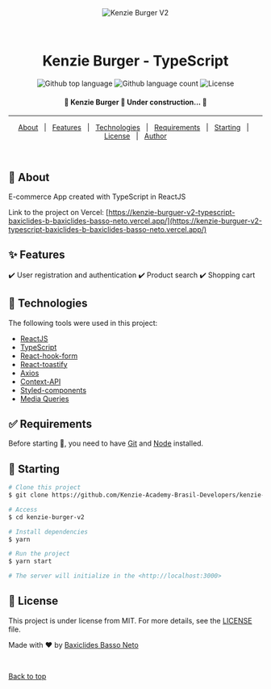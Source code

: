 <div align="center" id="top"> 
  <img src="./.github/app.gif" alt="Kenzie Burger V2" />

&#xa0;

</div>

<h1 align="center">Kenzie Burger - TypeScript</h1>

<p align="center">
  <img alt="Github top language" src="https://img.shields.io/github/languages/top/Kenzie-Academy-Brasil-Developers/kenzie-burger-v2?color=56BEB8">

  <img alt="Github language count" src="https://img.shields.io/github/languages/count/Kenzie-Academy-Brasil-Developers/kenzie-burger-v2?color=56BEB8">

  <img alt="License" src="https://img.shields.io/github/license/Kenzie-Academy-Brasil-Developers/kenzie-burger-v2?color=56BEB8">

<h4 align="center"> 
	🚧  Kenzie Burger  🚀 Under construction...  🚧
</h4>

<hr>

<p align="center">
  <a href="#dart-about">About</a> &#xa0; | &#xa0; 
  <a href="#sparkles-features">Features</a> &#xa0; | &#xa0;
  <a href="#rocket-technologies">Technologies</a> &#xa0; | &#xa0;
  <a href="#white_check_mark-requirements">Requirements</a> &#xa0; | &#xa0;
  <a href="#checkered_flag-starting">Starting</a> &#xa0; | &#xa0;
  <a href="#memo-license">License</a> &#xa0; | &#xa0;
  <a href="https://github.com/baxiclides-basso-neto" target="_blank">Author</a>
</p>

<br>

## :dart: About

E-commerce App created with TypeScript in ReactJS

Link to the project on Vercel: [https://kenzie-burguer-v2-typescript-baxiclides-b-baxiclides-basso-neto.vercel.app/](https://kenzie-burguer-v2-typescript-baxiclides-b-baxiclides-basso-neto.vercel.app/)

## :sparkles: Features

:heavy_check_mark: User registration and authentication
:heavy_check_mark: Product search
:heavy_check_mark: Shopping cart

## :rocket: Technologies

The following tools were used in this project:

- [ReactJS](https://pt-br.reactjs.org/)
- [TypeScript](https://www.typescriptlang.org/)
- [React-hook-form](https://react-hook-form.com/)
- [React-toastify](https://fkhadra.github.io/react-toastify/introduction)
- [Axios](https://axios-http.com/ptbr/docs/intro)
- [Context-API](https://pt-br.reactjs.org/docs/context.html)
- [Styled-components](https://styled-components.com/)
- [Media Queries](https://developer.mozilla.org/pt-BR/docs/Web/CSS/Media_Queries/Using_media_queries)

## :white_check_mark: Requirements

Before starting :checkered_flag:, you need to have [Git](https://git-scm.com) and [Node](https://nodejs.org/en/) installed.

## :checkered_flag: Starting

```bash
# Clone this project
$ git clone https://github.com/Kenzie-Academy-Brasil-Developers/kenzie-burger-v2

# Access
$ cd kenzie-burger-v2

# Install dependencies
$ yarn

# Run the project
$ yarn start

# The server will initialize in the <http://localhost:3000>
```

## :memo: License

This project is under license from MIT. For more details, see the [LICENSE](license) file.

Made with :heart: by <a href="https://github.com/baxiclides-basso-neto" target="_blank">Baxiclides Basso Neto</a>

&#xa0;

<a href="#top">Back to top</a>
